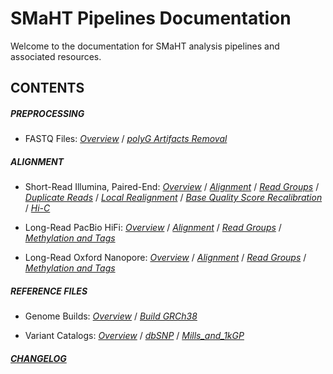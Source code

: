 # SMaHT Pipelines Documentation

Welcome to the documentation for SMaHT analysis pipelines and associated resources.

## CONTENTS

##### PREPROCESSING

- FASTQ Files: [_Overview_](/DOCS/PREPROCESSING/FASTQ_Files/0_Overview.md) / [_polyG Artifacts Removal_](/DOCS/PREPROCESSING/FASTQ_Files/1_polyG_Artifacts_Removal.md)

##### ALIGNMENT

- Short-Read Illumina, Paired-End: [_Overview_](/DOCS/ALIGNMENT/Short-Read_Illumina_Paired-End/0_Overview.md) / [_Alignment_](/DOCS/ALIGNMENT/Short-Read_Illumina_Paired-End/1_Alignment.md) / [_Read Groups_](/DOCS/ALIGNMENT/Short-Read_Illumina_Paired-End/2_Read_Groups.md) / [_Duplicate Reads_](/DOCS/ALIGNMENT/Short-Read_Illumina_Paired-End/3_Duplicate_Reads.md) / [_Local Realignment_](/DOCS/ALIGNMENT/Short-Read_Illumina_Paired-End/4_Local_Realignment.md) / [_Base Quality Score Recalibration_](/DOCS/ALIGNMENT/Short-Read_Illumina_Paired-End/5_Base_Quality_Score_Recalibration.md) / [_Hi-C_](/DOCS/ALIGNMENT/Short-Read_Illumina_Paired-End/6_Hi-C.md)

- Long-Read PacBio HiFi: [_Overview_](/DOCS/ALIGNMENT/Long-Read_PacBio_HiFi/0_Overview.md) / [_Alignment_](/DOCS/ALIGNMENT/Long-Read_PacBio_HiFi/1_Alignment.md) / [_Read Groups_](/DOCS/ALIGNMENT/Long-Read_PacBio_HiFi/2_Read_Groups.md) / [_Methylation and Tags_](/DOCS/ALIGNMENT/Long-Read_PacBio_HiFi/3_Methylation_and_Tags.md)

- Long-Read Oxford Nanopore: [_Overview_](/DOCS/ALIGNMENT/Long-Read_Oxford_Nanopore/0_Overview.md) / [_Alignment_](/DOCS/ALIGNMENT/Long-Read_Oxford_Nanopore/1_Alignment.md) / [_Read Groups_](/DOCS/ALIGNMENT/Long-Read_Oxford_Nanopore/2_Read_Groups.md) / [_Methylation and Tags_](/DOCS/ALIGNMENT/Long-Read_Oxford_Nanopore/3_Methylation_and_Tags.md)

##### REFERENCE FILES

- Genome Builds: [_Overview_](/DOCS/REFERENCE_FILES/Genome_Builds/0_Overview.md) / [_Build GRCh38_](/DOCS/REFERENCE_FILES/Genome_Builds/1_Build_GRCh38.md)

- Variant Catalogs: [_Overview_](/DOCS/REFERENCE_FILES/Variant_Catalogs/0_Overview.md) / [_dbSNP_](/DOCS/REFERENCE_FILES/Variant_Catalogs/1_dbSNP.md) / [_Mills_and_1kGP_](/DOCS/REFERENCE_FILES/Variant_Catalogs/2_Mills_and_1kGP.md)

##### [CHANGELOG](releases.md)